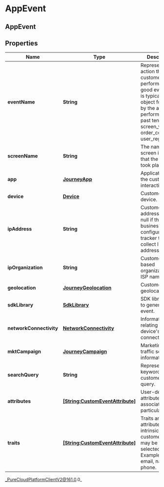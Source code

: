# AppEvent

## AppEvent

## Properties

|Name | Type | Description | Notes|
|------------ | ------------- | ------------- | -------------|
| **eventName** | **String** | Represents the action the customer performed. A good event name is typically an object followed by the action performed in past tense (e.g. screen_viewed, order_completed, user_registered). | |
| **screenName** | **String** | The name of the screen in the app that the event took place. | |
| **app** | [**JourneyApp**](JourneyApp) | Application that the customer is interacting with. | |
| **device** | [**Device**](Device) | Customer&#39;s device. | |
| **ipAddress** | **String** | Customer&#39;s IP address. May be null if the business configures the tracker to not collect IP addresses. | [optional] |
| **ipOrganization** | **String** | Customer&#39;s IP-based organization or ISP name. | [optional] |
| **geolocation** | [**JourneyGeolocation**](JourneyGeolocation) | Customer&#39;s geolocation. | [optional] |
| **sdkLibrary** | [**SdkLibrary**](SdkLibrary) | SDK library used to generate the event. | [optional] |
| **networkConnectivity** | [**NetworkConnectivity**](NetworkConnectivity) | Information relating to the device&#39;s network connectivity. | [optional] |
| **mktCampaign** | [**JourneyCampaign**](JourneyCampaign) | Marketing / traffic source information. | [optional] |
| **searchQuery** | **String** | Represents the keywords in a customer search query. | [optional] |
| **attributes** | [**[String:CustomEventAttribute]**](CustomEventAttribute) | User-defined attributes associated with a particular event. | |
| **traits** | [**[String:CustomEventAttribute]**](CustomEventAttribute) | Traits are attributes intrinsic to the customer that may be sent in selected events. Examples are email, name, phone. | |



_PureCloudPlatformClientV2@161.0.0_

